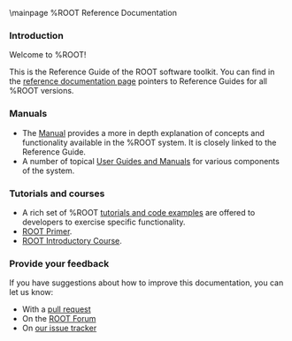 \mainpage %ROOT Reference Documentation

### Introduction
Welcome to %ROOT!

This is the Reference Guide of the ROOT software toolkit.
You can find in the [reference documentation page](https://root.cern/reference/) pointers
to Reference Guides for all %ROOT versions.

### Manuals

- The [Manual](https://root.cern/manual/) provides a more in depth explanation of
  concepts and functionality available in the %ROOT system. It is closely linked to the
  Reference Guide.
- A number of topical [User Guides and Manuals](https://root.cern/topical/) for various
  components of the system.

### Tutorials and courses

- A rich set of %ROOT [tutorials and code examples](https://root.cern/doc/master/group__Tutorials.html) are offered to developers to exercise specific functionality.
- [ROOT Primer](https://root.cern/primer/).
- [ROOT Introductory Course](https://github.com/root-project/training/tree/master/BasicCourse).


### Provide your feedback
If you have suggestions about how to improve this documentation, you can let us know:

- With a [pull request](https://github.com/root-project/root/pulls)
- On the [ROOT Forum](https://root-forum.cern.ch)
- On [our issue tracker](https://github.com/root-project/root/issues)
